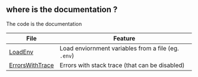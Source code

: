 ## where is the documentation ?
The code is the documentation

File | Feature
--- | ---
[LoadEnv](LoadEnv.go) | Load enviornment variables from a file (eg. `.env`)
[ErrorsWithTrace](./ErrorsWithTrace.go) | Errors with stack trace (that can be disabled)


